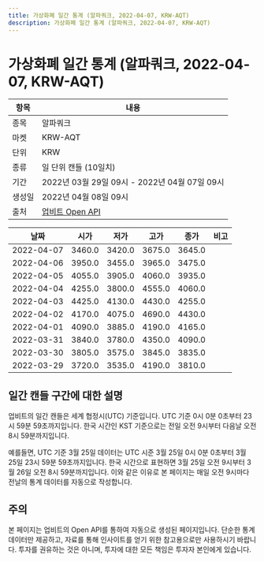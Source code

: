 ```yaml
---
title: 가상화폐 일간 통계 (알파쿼크, 2022-04-07, KRW-AQT)
description: 가상화폐 일간 통계 (알파쿼크, 2022-04-07, KRW-AQT)
---
```



가상화폐 일간 통계 (알파쿼크, 2022-04-07, KRW-AQT)
===

|항목|내용|
|--|--|
|종목|알파쿼크|
|마켓|KRW-AQT|
|단위|KRW|
|종류|일 단위 캔들 (10일치)|
|기간|2022년 03월 29일 09시 - 2022년 04월 07일 09시|
|생성일|2022년 04월 08일 09시|
|출처|[업비트 Open API](https://docs.upbit.com)|


|날짜|시가|저가|고가|종가|비고|
|--|--|--|--|--|--|
|2022-04-07|3460.0|3420.0|3675.0|3645.0|    |
|2022-04-06|3950.0|3455.0|3965.0|3475.0|    |
|2022-04-05|4055.0|3905.0|4060.0|3935.0|    |
|2022-04-04|4255.0|3800.0|4555.0|4060.0|    |
|2022-04-03|4425.0|4130.0|4430.0|4255.0|    |
|2022-04-02|4170.0|4075.0|4690.0|4430.0|    |
|2022-04-01|4090.0|3885.0|4190.0|4165.0|    |
|2022-03-31|3840.0|3780.0|4350.0|4090.0|    |
|2022-03-30|3805.0|3575.0|3845.0|3835.0|    |
|2022-03-29|3720.0|3535.0|4190.0|3810.0|    |


일간 캔들 구간에 대한 설명
---


업비트의 일간 캔들은 세계 협정시(UTC) 기준입니다. 
UTC 기준 0시 0분 0초부터 23시 59분 59초까지입니다. 
한국 시간인 KST 기준으로는 전일 오전 9시부터 다음날 오전 8시 59분까지입니다. 


예를들면, UTC 기준 3월 25일 데이터는 UTC 시준 3월 25일 0시 0분 0초부터 3월 25일 23시 59분 59초까지입니다. 
한국 시간으로 표현하면 3월 25일 오전 9시부터 3월 26일 오전 8시 59분까지입니다. 
이와 같은 이유로 본 페이지는 매일 오전 9시마다 전날의 통계 데이터를 자동으로 작성합니다. 


주의
---


본 페이지는 업비트의 Open API를 통하여 자동으로 생성된 페이지입니다. 
단순한 통계 데이터만 제공하고, 자료를 통해 인사이트를 얻기 위한 참고용으로만 사용하시기 바랍니다. 
투자를 권유하는 것은 아니며, 투자에 대한 모든 책임은 투자자 본인에게 있습니다. 
